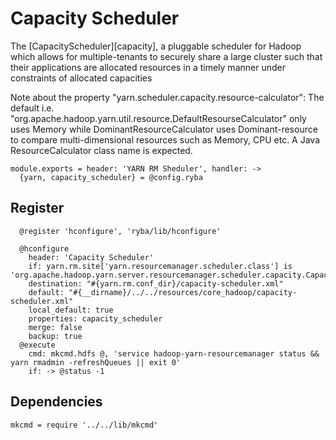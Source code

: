 

# Capacity Scheduler

The [CapacityScheduler][capacity], a pluggable scheduler for Hadoop which allows for
multiple-tenants to securely share a large cluster such that their applications
are allocated resources in a timely manner under constraints of allocated
capacities

Note about the property "yarn.scheduler.capacity.resource-calculator": The
default i.e. "org.apache.hadoop.yarn.util.resource.DefaultResourseCalculator"
only uses Memory while DominantResourceCalculator uses Dominant-resource to
compare multi-dimensional resources such as Memory, CPU etc. A Java
ResourceCalculator class name is expected.

    module.exports = header: 'YARN RM Sheduler', handler: ->
      {yarn, capacity_scheduler} = @config.ryba

## Register

      @register 'hconfigure', 'ryba/lib/hconfigure'
    
      @hconfigure
        header: 'Capacity Scheduler'
        if: yarn.rm.site['yarn.resourcemanager.scheduler.class'] is 'org.apache.hadoop.yarn.server.resourcemanager.scheduler.capacity.CapacityScheduler'
        destination: "#{yarn.rm.conf_dir}/capacity-scheduler.xml"
        default: "#{__dirname}/../../resources/core_hadoop/capacity-scheduler.xml"
        local_default: true
        properties: capacity_scheduler
        merge: false
        backup: true
      @execute
        cmd: mkcmd.hdfs @, 'service hadoop-yarn-resourcemanager status && yarn rmadmin -refreshQueues || exit 0'
        if: -> @status -1

## Dependencies

    mkcmd = require '../../lib/mkcmd'
